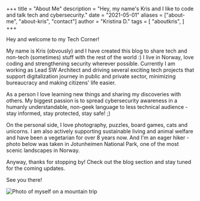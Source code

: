 +++
title = "About Me"
description = "Hey, my name's Kris and I like to code and talk tech and cybersecurity."
date = "2021-05-01"
aliases = ["about-me", "about-kris", "contact"]
author = "Kristina D."
tags = [
    "aboutkris",
]
+++


Hey and welcome to my Tech Corner!

My name is Kris (obvously) and I have created this blog to share tech and non-tech (sometimes) stuff with the rest of the world :)
I live in Norway, love coding and strengthening security wherever possible. Currently I am working as Lead SW Architect and driving several exciting tech projects that support digitalization journey in public and private sector, minimizing bureaucracy and making citizens' life easier.

As a person I love learning new things and sharing my discoveries with others. My biggest passion is to spread cybersecurity awareness in a humanly understandable, non-geek language to less technical audience - stay informed, stay protected, stay safe! ;)

On the personal side, I love photography, puzzles, board games, cats and unicorns. I am also actively supporting sustainable living and animal welfare and have been a vegetarian for over 8 years now. And I\'m an eager hiker - photo below was taken in Jotunheimen National Park, one of the most scenic landscapes in Norway.

Anyway, thanks for stopping by! Check out the blog section and stay tuned for the coming updates.

See you there!

![Photo of myself on a mountain trip](../images/about.jpg)